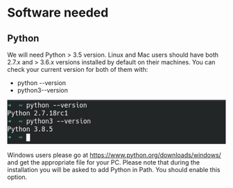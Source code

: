 # Software needed

## Python

We will need Python > 3.5 version.
Linux and Mac users should have both 2.7.x and > 3.6.x versions installed by default on their machines. You can check your current version for both of them with:
- python --version 
- python3--version 

![alt text](https://github.com/karolosk/bi_software/blob/main/pythonv.png)


Windows users please go at https://www.python.org/downloads/windows/ and get the appropriate file for your PC. Please note that during the installation you will be asked to add Python in Path. You should enable this option. 

